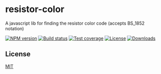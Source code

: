 resistor-color
==========

A javascript lib for finding the resistor color code (accepts BS_1852 notation)

[![NPM version][npm-image]][npm-url]
[![Build status][travis-image]][travis-url]
[![Test coverage][coveralls-image]][coveralls-url]
[![License][license-image]][license-url]
[![Downloads][downloads-image]][downloads-url]

## License

[MIT](LICENSE)

[npm-image]: https://img.shields.io/npm/v/resistor-color.svg?style=flat-square
[npm-url]: https://npmjs.org/package/resistor-color
[github-tag]: http://img.shields.io/github/tag/cosmosgenius/resistor-color.svg?style=flat-square
[github-url]: https://github.com/cosmosgenius/resistor-color/tags
[travis-image]: https://img.shields.io/travis/cosmosgenius/resistor-color.svg?style=flat-square
[travis-url]: https://travis-ci.org/cosmosgenius/resistor-color
[coveralls-image]: https://img.shields.io/coveralls/cosmosgenius/resistor-color.svg?style=flat-square
[coveralls-url]: https://coveralls.io/r/cosmosgenius/resistor-color?branch=master
[license-image]: http://img.shields.io/npm/l/resistor-color.svg?style=flat-square
[license-url]: LICENSE
[downloads-image]: http://img.shields.io/npm/dm/resistor-color.svg?style=flat-square
[downloads-url]: https://npmjs.org/package/resistor-color